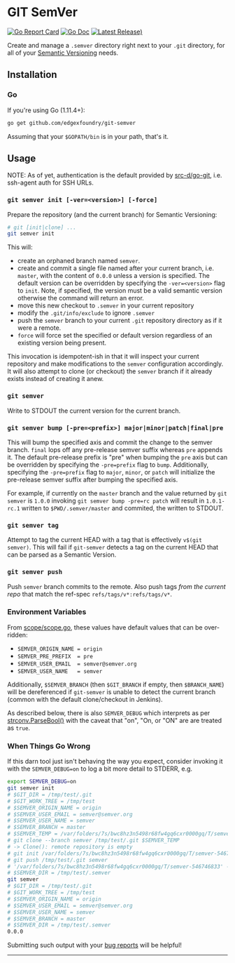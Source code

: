 
# GIT SemVer

[![Go Report Card](https://goreportcard.com/badge/github.com/edgexfoundry/git-semver)](https://goreportcard.com/report/github.com/edgexfoundry/git-semver)
[![Go Doc](https://godoc.org/github.com/edgexfoundry/git-semver?status.svg)](https://godoc.org/github.com/edgexfoundry/git-semver)
[![Latest Release)](https://img.shields.io/github/tag-pre/edgexfoundry/git-semver.svg?label=latest)](https://github.com/edgexfoundry/git-semver/releases/latest)

Create and manage a `.semver` directory right next to your `.git` directory, for all of your [Semantic Versioning][semver-web] needs.

## Installation

### Go

If you're using Go (1.11.4+):

```bash
go get github.com/edgexfoundry/git-semver
```

Assuming that your `$GOPATH/bin` is in your path, that's it.

## Usage

NOTE: As of yet, authentication is the default provided by [src-d/go-git](https://github.com/src-d/go-git), i.e. ssh-agent auth for SSH URLs.

### `git semver init [-ver=<version>] [-force]`

Prepare the repository (and the current branch) for Semantic Versioning:

```bash
# git [init|clone] ...
git semver init
```

This will:

- create an orphaned branch named `semver`.
- create and commit a single file named after your current branch, i.e. `master`, with the content of `0.0.0` unless a version is specified. The default version can be overridden by specifying the `-ver=<version>` flag to `init`. Note, if specified, the version must be a valid semantic version otherwise the command will return an error.
- move this new checkout to `.semver` in your current repository
- modify the `.git/info/exclude` to ignore `.semver`
- push the `semver` branch to your current `.git` repository directory as if it were a remote.
- `force` will force set the specified or default version regardless of an existing version being present.

This invocation is idempotent-ish in that it will inspect your current repository and make modifications to the `semver` configuration accordingly. It will also attempt to clone (or checkout) the `semver` branch if it already exists instead of creating it anew.

### `git semver`

Write to STDOUT the current version for the current branch.

### `git semver bump [-pre=<prefix>] major|minor|patch|final|pre`

This will bump the specified axis and commit the change to the semver branch. `final` lops off any pre-release semver suffix whereas `pre` appends it. The default pre-release prefix is "pre" when bumping the `pre` axis but can be overridden by specifying the `-pre=prefix` flag to `bump`. Additionally, specifying the `-pre=prefix` flag to `major`, `minor`, or `patch` will initialize the pre-release semver suffix after bumping the specified axis.

For example, if currently on the `master` branch and the value returned by `git semver` is `1.0.0` invoking `git semver bump -pre=rc patch` will result in `1.0.1-rc.1` written to `$PWD/.semver/master` and commited, the written to STDOUT.

### `git semver tag`

Attempt to tag the current HEAD with a tag that is effectively `v$(git semver)`. This will fail if `git-semver` detects a tag on the current HEAD that can be parsed as a Semantic Version.

### `git semver push`

Push `semver` branch commits to the remote. Also push tags _from the current repo_ that match the ref-spec `refs/tags/v*:refs/tags/v*`.

### Environment Variables

From [scope/scope.go](scope/scope.go), these values have default values that can be over-ridden:

- `SEMVER_ORIGIN_NAME = origin`
- `SEMVER_PRE_PREFIX  = pre`
- `SEMVER_USER_EMAIL  = semver@semver.org`
- `SEMVER_USER_NAME   = semver`

Additionally, `$SEMVER_BRANCH` (then `$GIT_BRANCH` if empty, then `$BRANCH_NAME`) will be dereferenced if `git-semver` is unable to detect the current branch (common with the default clone/checkout in Jenkins).

As described below, there is also `SEMVER_DEBUG` which interprets as per [strconv.ParseBool()](https://golang.org/pkg/strconv/#ParseBool) with the caveat that "on", "On, or "ON" are are treated as `true`.

### When Things Go Wrong

If this darn tool just isn't behaving the way you expect, consider invoking it with the `SEMVER_DEBUG=on` to log a bit more detail to STDERR, e.g.

```bash
export SEMVER_DEBUG=on
git semver init
# $GIT_DIR = /tmp/test/.git
# $GIT_WORK_TREE = /tmp/test
# $SEMVER_ORIGIN_NAME = origin
# $SEMVER_USER_EMAIL = semver@semver.org
# $SEMVER_USER_NAME = semver
# $SEMVER_BRANCH = master
# $SEMVER_TEMP = /var/folders/7s/bwc8hz3n5498r68fw4gq6cxr0000gq/T/semver-546746833
# git clone --branch semver /tmp/test/.git $SEMVER_TEMP
# -> Clone(): remote repository is empty
# git init /var/folders/7s/bwc8hz3n5498r68fw4gq6cxr0000gq/T/semver-546746833
# git push /tmp/test/.git semver
# '/var/folders/7s/bwc8hz3n5498r68fw4gq6cxr0000gq/T/semver-546746833' -> '/tmp/test/.semver'
# $SEMVER_DIR = /tmp/test/.semver
git semver
# $GIT_DIR = /tmp/test/.git
# $GIT_WORK_TREE = /tmp/test
# $SEMVER_ORIGIN_NAME = origin
# $SEMVER_USER_EMAIL = semver@semver.org
# $SEMVER_USER_NAME = semver
# $SEMVER_BRANCH = master
# $SEMVER_DIR = /tmp/test/.semver
0.0.0
```

Submitting such output with your [bug reports](https://github.com/edgexfoundry/git-semver/issues) will be helpful!

---

[semver-web]: https://semver.org/ "Semantic Versioning"
[concourse-semver]: https://github.com/concourse/semver-resource "Concourse SemVer Resource"
